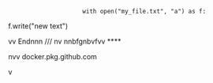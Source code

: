                          with open("my_file.txt", "a") as f:
   f.write("new text")

vv 
Endnnn
/// 
    nv
  nnbfgnbvfvv ****      
             
             
   
nvv   docker.pkg.github.com    
 
    
  v     
       
           
 
    
  
  
  
    
    
 
  

 
     
   
   
 
 
 
